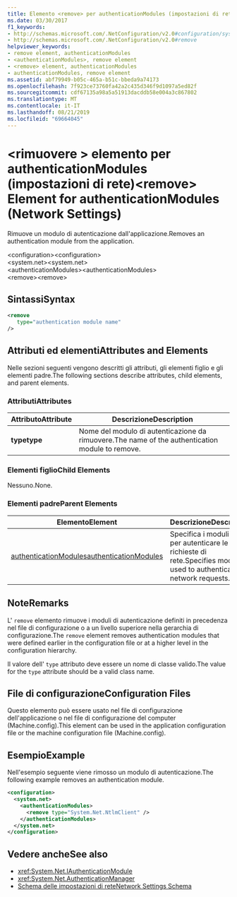 ```yaml
---
title: Elemento <remove> per authenticationModules (impostazioni di rete)
ms.date: 03/30/2017
f1_keywords:
- http://schemas.microsoft.com/.NetConfiguration/v2.0#configuration/system.net/authenticationModules/remove
- http://schemas.microsoft.com/.NetConfiguration/v2.0#remove
helpviewer_keywords:
- remove element, authenticationModules
- <authenticationModules>, remove element
- <remove> element, authenticationModules
- authenticationModules, remove element
ms.assetid: abf79949-b05c-465a-b51c-bbeda9a74173
ms.openlocfilehash: 7f923ce73760fa42a2c435d346f9d1097a5ed82f
ms.sourcegitcommit: cdf67135a98a5a51913dacddb58e004a3c867802
ms.translationtype: MT
ms.contentlocale: it-IT
ms.lasthandoff: 08/21/2019
ms.locfileid: "69664045"
---
```

# <a name="remove-element-for-authenticationmodules-network-settings"></a><span data-ttu-id="e1d4c-102">\<rimuovere > elemento per authenticationModules (impostazioni di rete)</span><span class="sxs-lookup"><span data-stu-id="e1d4c-102">\<remove> Element for authenticationModules (Network Settings)</span></span>
<span data-ttu-id="e1d4c-103">Rimuove un modulo di autenticazione dall'applicazione.</span><span class="sxs-lookup"><span data-stu-id="e1d4c-103">Removes an authentication module from the application.</span></span>  
  
 <span data-ttu-id="e1d4c-104">\<configuration></span><span class="sxs-lookup"><span data-stu-id="e1d4c-104">\<configuration></span></span>  
<span data-ttu-id="e1d4c-105">\<system.net></span><span class="sxs-lookup"><span data-stu-id="e1d4c-105">\<system.net></span></span>  
<span data-ttu-id="e1d4c-106">\<authenticationModules></span><span class="sxs-lookup"><span data-stu-id="e1d4c-106">\<authenticationModules></span></span>  
<span data-ttu-id="e1d4c-107">\<remove></span><span class="sxs-lookup"><span data-stu-id="e1d4c-107">\<remove></span></span>  
  
## <a name="syntax"></a><span data-ttu-id="e1d4c-108">Sintassi</span><span class="sxs-lookup"><span data-stu-id="e1d4c-108">Syntax</span></span>  
  
```xml  
<remove   
   type="authentication module name"   
/>  
```  
  
## <a name="attributes-and-elements"></a><span data-ttu-id="e1d4c-109">Attributi ed elementi</span><span class="sxs-lookup"><span data-stu-id="e1d4c-109">Attributes and Elements</span></span>  
 <span data-ttu-id="e1d4c-110">Nelle sezioni seguenti vengono descritti gli attributi, gli elementi figlio e gli elementi padre.</span><span class="sxs-lookup"><span data-stu-id="e1d4c-110">The following sections describe attributes, child elements, and parent elements.</span></span>  
  
### <a name="attributes"></a><span data-ttu-id="e1d4c-111">Attributi</span><span class="sxs-lookup"><span data-stu-id="e1d4c-111">Attributes</span></span>  
  
|<span data-ttu-id="e1d4c-112">**Attributo**</span><span class="sxs-lookup"><span data-stu-id="e1d4c-112">**Attribute**</span></span>|<span data-ttu-id="e1d4c-113">**Descrizione**</span><span class="sxs-lookup"><span data-stu-id="e1d4c-113">**Description**</span></span>|  
|-------------------|---------------------|  
|<span data-ttu-id="e1d4c-114">**type**</span><span class="sxs-lookup"><span data-stu-id="e1d4c-114">**type**</span></span>|<span data-ttu-id="e1d4c-115">Nome del modulo di autenticazione da rimuovere.</span><span class="sxs-lookup"><span data-stu-id="e1d4c-115">The name of the authentication module to remove.</span></span>|  
  
### <a name="child-elements"></a><span data-ttu-id="e1d4c-116">Elementi figlio</span><span class="sxs-lookup"><span data-stu-id="e1d4c-116">Child Elements</span></span>  
 <span data-ttu-id="e1d4c-117">Nessuno.</span><span class="sxs-lookup"><span data-stu-id="e1d4c-117">None.</span></span>  
  
### <a name="parent-elements"></a><span data-ttu-id="e1d4c-118">Elementi padre</span><span class="sxs-lookup"><span data-stu-id="e1d4c-118">Parent Elements</span></span>  
  
|<span data-ttu-id="e1d4c-119">**Elemento**</span><span class="sxs-lookup"><span data-stu-id="e1d4c-119">**Element**</span></span>|<span data-ttu-id="e1d4c-120">**Descrizione**</span><span class="sxs-lookup"><span data-stu-id="e1d4c-120">**Description**</span></span>|  
|-----------------|---------------------|  
|[<span data-ttu-id="e1d4c-121">authenticationModules</span><span class="sxs-lookup"><span data-stu-id="e1d4c-121">authenticationModules</span></span>](authenticationmodules-element-network-settings.md)|<span data-ttu-id="e1d4c-122">Specifica i moduli usati per autenticare le richieste di rete.</span><span class="sxs-lookup"><span data-stu-id="e1d4c-122">Specifies modules used to authenticate network requests.</span></span>|  
  
## <a name="remarks"></a><span data-ttu-id="e1d4c-123">Note</span><span class="sxs-lookup"><span data-stu-id="e1d4c-123">Remarks</span></span>  
 <span data-ttu-id="e1d4c-124">L' `remove` elemento rimuove i moduli di autenticazione definiti in precedenza nel file di configurazione o a un livello superiore nella gerarchia di configurazione.</span><span class="sxs-lookup"><span data-stu-id="e1d4c-124">The `remove` element removes authentication modules that were defined earlier in the configuration file or at a higher level in the configuration hierarchy.</span></span>  
  
 <span data-ttu-id="e1d4c-125">Il valore dell' `type` attributo deve essere un nome di classe valido.</span><span class="sxs-lookup"><span data-stu-id="e1d4c-125">The value for the `type` attribute should be a valid class name.</span></span>  
  
## <a name="configuration-files"></a><span data-ttu-id="e1d4c-126">File di configurazione</span><span class="sxs-lookup"><span data-stu-id="e1d4c-126">Configuration Files</span></span>  
 <span data-ttu-id="e1d4c-127">Questo elemento può essere usato nel file di configurazione dell'applicazione o nel file di configurazione del computer (Machine.config).</span><span class="sxs-lookup"><span data-stu-id="e1d4c-127">This element can be used in the application configuration file or the machine configuration file (Machine.config).</span></span>  
  
## <a name="example"></a><span data-ttu-id="e1d4c-128">Esempio</span><span class="sxs-lookup"><span data-stu-id="e1d4c-128">Example</span></span>  
 <span data-ttu-id="e1d4c-129">Nell'esempio seguente viene rimosso un modulo di autenticazione.</span><span class="sxs-lookup"><span data-stu-id="e1d4c-129">The following example removes an authentication module.</span></span>  
  
```xml  
<configuration>  
  <system.net>  
    <authenticationModules>  
      <remove type="System.Net.NtlmClient" />  
    </authenticationModules>  
  </system.net>  
</configuration>  
```  
  
## <a name="see-also"></a><span data-ttu-id="e1d4c-130">Vedere anche</span><span class="sxs-lookup"><span data-stu-id="e1d4c-130">See also</span></span>

- <xref:System.Net.IAuthenticationModule>
- <xref:System.Net.AuthenticationManager>
- [<span data-ttu-id="e1d4c-131">Schema delle impostazioni di rete</span><span class="sxs-lookup"><span data-stu-id="e1d4c-131">Network Settings Schema</span></span>](index.md)
